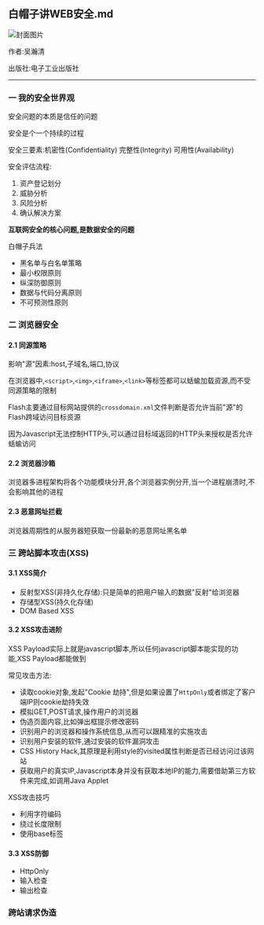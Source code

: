 ## 白帽子讲WEB安全.md

![封面图片](http://img3.douban.com/lpic/s8977570.jpg)

作者:吴瀚清

出版社:电子工业出版社

----- 

### 一 我的安全世界观

安全问题的本质是信任的问题

安全是个一个持续的过程

安全三要素:机密性(Confidentiality) 完整性(Integrity) 可用性(Availability)

安全评估流程:

1. 资产登记划分
2. 威胁分析
3. 风险分析
4. 确认解决方案

**互联网安全的核心问题,是数据安全的问题**

白帽子兵法

- 黑名单与白名单策略
- 最小权限原则
- 纵深防御原则
- 数据与代码分离原则
- 不可预测性原则


### 二 浏览器安全

#### 2.1 同源策略

影响"源"因素:host,子域名,端口,协议

在浏览器中,`<script>`,`<img>`,`<iframe>`,`<link>`等标签都可以蛞蝓加载资源,而不受同源策略的限制

Flash主要通过目标网站提供的`crossdomain.xml`文件判断是否允许当前"源"的Flash跨域访问目标资源

因为Javascript无法控制HTTP头,可以通过目标域返回的HTTP头来授权是否允许蛞蝓访问


#### 2.2 浏览器沙箱

浏览器多进程架构将各个功能模块分开,各个浏览器实例分开,当一个进程崩溃时,不会影响其他的进程



#### 2.3 恶意网址拦截

浏览器周期性的从服务器短获取一份最新的恶意网址黑名单


### 三 跨站脚本攻击(XSS)

#### 3.1 XSS简介

- 反射型XSS(非持久化存储):只是简单的把用户输入的数据"反射"给浏览器
- 存储型XSS(持久化存储)
- DOM Based XSS


#### 3.2 XSS攻击进阶

XSS Payload实际上就是javascript脚本,所以任何javascript脚本能实现的功能,XSS Payload都能做到

常见攻击方法:

- 读取cookie对象,发起"Cookie 劫持",但是如果设置了`HttpOnly`或者绑定了客户端IP则cookie劫持失效
- 模拟GET,POST请求,操作用户的浏览器
- 伪造页面内容,比如弹出框提示修改密码
- 识别用户的浏览器和操作系统信息,从而可以跟精准的实施攻击
- 识别用户安装的软件,通过安装的软件漏洞攻击
- CSS History Hack,其原理是利用style的visited属性判断是否已经访问过该网站
- 获取用户的真实IP,Javascript本身并没有获取本地IP的能力,需要借助第三方软件来完成,如调用Java Applet

XSS攻击技巧

- 利用字符编码
- 绕过长度限制
- 使用base标签


#### 3.3 XSS防御

- HttpOnly
- 输入检查
- 输出检查


### 跨站请求伪造

